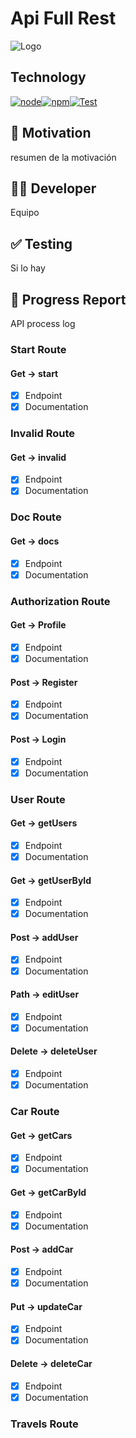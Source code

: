 # Api Full Rest

![Logo](img/BANNER.png)

## Technology

[![node](https://img.shields.io/badge/node-20.x-green.svg)](https://nodejs.org/docs/latest-v20.x/api/index.html)[![npm](https://img.shields.io/badge/npm-10.x-red.svg)](https://www.npmjs.com/)[![Test](https://img.shields.io/badge/Test-Vitest_-yellow.svg)](https://vitest.dev/)

## 👀 Motivation

resumen de la motivación

## 🧑‍💻 Developer

Equipo

## ✅ Testing

Si lo hay

## 🩻 Progress Report

API process log

### Start Route

#### Get -> start

- [x] Endpoint
- [x] Documentation

### Invalid Route

#### Get -> invalid

- [x] Endpoint
- [x] Documentation

### Doc Route

#### Get -> docs

- [x] Endpoint
- [x] Documentation

### Authorization Route

#### Get -> Profile

- [x] Endpoint
- [x] Documentation

#### Post -> Register

- [x] Endpoint
- [x] Documentation

#### Post -> Login

- [x] Endpoint
- [x] Documentation

### User Route

#### Get -> getUsers

- [x] Endpoint
- [x] Documentation

#### Get -> getUserById

- [x] Endpoint
- [x] Documentation

#### Post -> addUser

- [x] Endpoint
- [x] Documentation

#### Path -> editUser

- [x] Endpoint
- [x] Documentation

#### Delete -> deleteUser

- [x] Endpoint
- [x] Documentation

### Car Route

#### Get -> getCars

- [x] Endpoint
- [x] Documentation

#### Get -> getCarById

- [x] Endpoint
- [x] Documentation

#### Post -> addCar

- [x] Endpoint
- [x] Documentation

#### Put -> updateCar

- [x] Endpoint
- [x] Documentation

#### Delete -> deleteCar

- [x] Endpoint
- [x] Documentation

### Travels Route